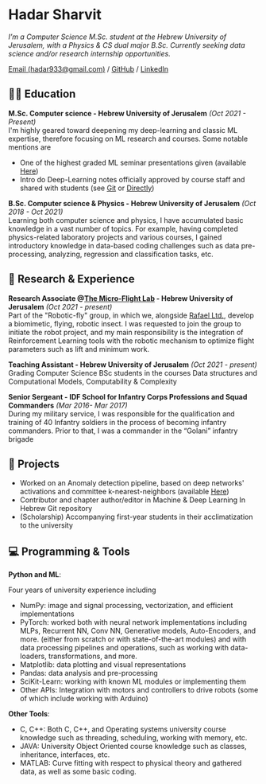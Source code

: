 # Hadar Sharvit

_I’m a Computer Science M.Sc. student at the Hebrew University of
Jerusalem, with a Physics & CS dual major B.Sc. Currently seeking data
science and/or research internship opportunities._ <br>

[Email (hadar933@gmail.com)](mailto:hadar933@gmail.com) / [GitHub](https://github.com/Hadar933) / [LinkedIn](https://www.linkedin.com/in/hadar-sharvit/) 

## 🧑‍🏫 Education

**M.Sc. Computer science - Hebrew University of Jerusalem**   _(Oct 2021 - Present)_ <br>
I'm highly geared toward deepening my deep-learning and classic ML expertise, therefore focusing on ML research and courses. Some notable mentions are
  - One of the highest graded ML seminar presentations given (available [Here](https://drive.google.com/file/d/1oI3UvitekoTniCOtnQemC5ZpkfK15zMf/view))
  - Intro do Deep-Learning notes officially approved by course staff and shared with students (see [Git](https://github.com/Hadar933/Intro-to-Deep-Learning) or [Directly](https://drive.google.com/file/d/1zVkw5lkE8bqBvSb5qZ4zdJX1pPC-F758/view))

**B.Sc. Computer science & Physics - Hebrew University of Jerusalem**   _(Oct 2018 - Oct 2021)_ <br>
Learning both computer science and physics, I have accumulated basic knowledge in a vast number of topics. For example, having completed physics-related laboratory projects and various courses, I gained introductory knowledge in data-based coding challenges such as data pre-processing, analyzing, regression and classification tasks, etc.

## 🔬 Research & Experience

**Research Associate @[The Micro-Flight Lab](https://www.beatus-lab.org/) - Hebrew University of Jerusalem** _(Oct 2021 - present)_ <br>
Part of the "Robotic-fly" group, in which we, alongside [Rafael Ltd.](https://www.rafael.co.il/), develop
a biomimetic, flying, robotic insect. I was requested to join the group to
initiate the robot project, and my main responsibility is the integration of Reinforcement Learning tools with the robotic mechanism to 
optimize flight parameters such as lift and minimum work.

**Teaching Assistant - Hebrew University of Jerusalem** _(Oct 2021 - present)_ <br>
Grading Computer Science BSc students in the courses Data structures
and Computational Models, Computability & Complexity

**Senior Sergeant - IDF School for Infantry Corps Professions and Squad Commanders** _(Mar 2016- Mar 2017)_ <br>
During my military service, I was responsible for the qualification and training of 40 Infantry soldiers in
the process of becoming infantry commanders. Prior to that, I was a commander in the “Golani” infantry brigade

## 🎯 Projects
- Worked on an Anomaly detection pipeline, based on deep networks' activations and committee k-nearest-neighbors (available [Here](https://github.com/Hadar933/Deep-Committee-kNN))
- Contributor and chapter author/editor in Machine & Deep Learning In Hebrew Git repository
- (Scholarship) Accompanying first-year students in their acclimatization to the university

## 💻 Programming & Tools
**Python and ML**:

Four years of university experience including
- NumPy: image and signal processing, vectorization, and efficient implementations
- PyTorch: worked both with neural network implementations including MLPs, Recurrent NN, Conv NN, Generative models, Auto-Encoders, and more. (either from scratch or with state-of-the-art modules) and with data processing pipelines and operations, such as working with data-loaders, transformations, and more.
- Matplotlib: data plotting and visual representations
- Pandas: data analysis and pre-processing
- SciKit-Learn: working with known ML modules or implementing them
- Other APIs:  Integration with motors and controllers to drive robots (some of which include working with Arduino)
 
**Other Tools**:
- C, C++: Both C, C++, and Operating systems university course knowledge such as threading, scheduling, working with memory, etc. 
- JAVA: University Object Oriented course knowledge such as classes, inheritance, interfaces, etc.
- MATLAB: Curve fitting with respect to physical theory and gathered data, as well as some basic coding.
